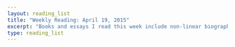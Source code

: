 ```yaml
---
layout: reading_list
title: "Weekly Reading: April 19, 2015"
excerpt: "Books and essays I read this week include non-linear biography, drones, and hitmen."
type: reading_list
---
```

